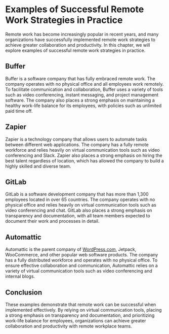 Examples of Successful Remote Work Strategies in Practice
=====================================================================================================

Remote work has become increasingly popular in recent years, and many organizations have successfully implemented remote work strategies to achieve greater collaboration and productivity. In this chapter, we will explore examples of successful remote work strategies in practice.

Buffer
------

Buffer is a software company that has fully embraced remote work. The company operates with no physical office and all employees work remotely. To facilitate communication and collaboration, Buffer uses a variety of tools such as video conferencing, instant messaging, and project management software. The company also places a strong emphasis on maintaining a healthy work-life balance for its employees, with policies such as unlimited paid time off.

Zapier
------

Zapier is a technology company that allows users to automate tasks between different web applications. The company has a fully remote workforce and relies heavily on virtual communication tools such as video conferencing and Slack. Zapier also places a strong emphasis on hiring the best talent regardless of location, which has allowed the company to build a highly skilled and diverse team.

GitLab
------

GitLab is a software development company that has more than 1,300 employees located in over 65 countries. The company operates with no physical office and relies heavily on virtual communication tools such as video conferencing and chat. GitLab also places a strong emphasis on transparency and documentation, with all team members expected to document their work and processes in detail.

Automattic
----------

Automattic is the parent company of [WordPress.com](http://WordPress.com), Jetpack, WooCommerce, and other popular web software products. The company has a fully distributed workforce and operates with no physical office. To ensure effective collaboration and communication, Automattic relies on a variety of virtual communication tools such as video conferencing and internal blogs.

Conclusion
----------

These examples demonstrate that remote work can be successful when implemented effectively. By relying on virtual communication tools, placing a strong emphasis on transparency and documentation, and prioritizing work-life balance for employees, organizations can achieve greater collaboration and productivity with remote workplace teams.
